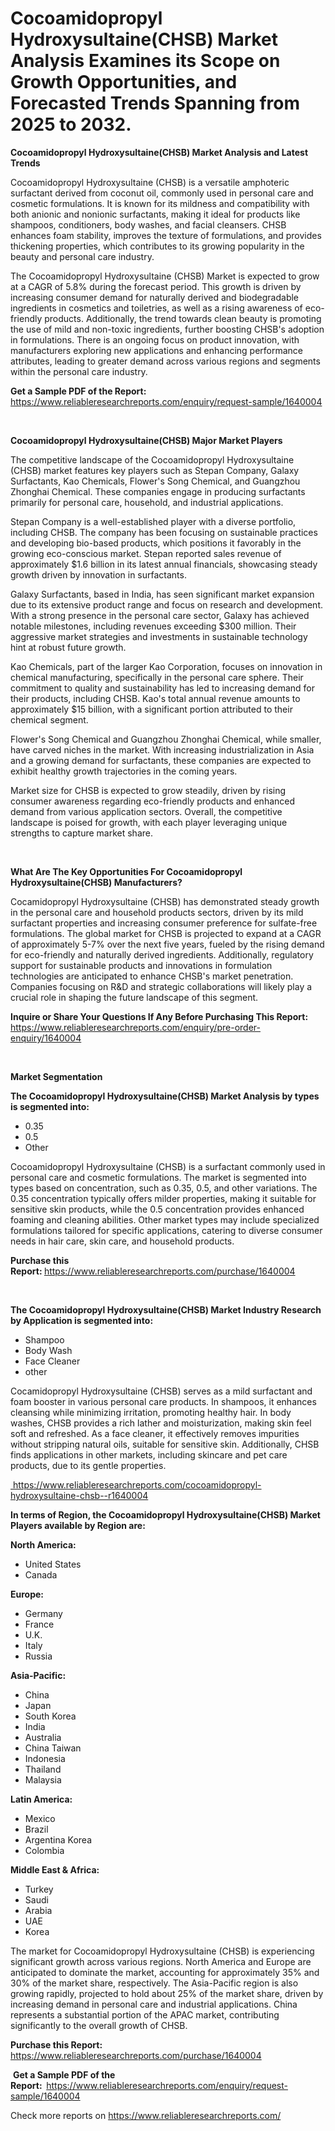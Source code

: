 <p><h1>Cocoamidopropyl Hydroxysultaine(CHSB) Market Analysis Examines its Scope on Growth Opportunities, and Forecasted Trends Spanning from 2025 to 2032.</h1></p><p><strong>Cocoamidopropyl Hydroxysultaine(CHSB) Market Analysis and Latest Trends</strong></p>
<p><p>Cocoamidopropyl Hydroxysultaine (CHSB) is a versatile amphoteric surfactant derived from coconut oil, commonly used in personal care and cosmetic formulations. It is known for its mildness and compatibility with both anionic and nonionic surfactants, making it ideal for products like shampoos, conditioners, body washes, and facial cleansers. CHSB enhances foam stability, improves the texture of formulations, and provides thickening properties, which contributes to its growing popularity in the beauty and personal care industry.</p><p>The Cocoamidopropyl Hydroxysultaine (CHSB) Market is expected to grow at a CAGR of 5.8% during the forecast period. This growth is driven by increasing consumer demand for naturally derived and biodegradable ingredients in cosmetics and toiletries, as well as a rising awareness of eco-friendly products. Additionally, the trend towards clean beauty is promoting the use of mild and non-toxic ingredients, further boosting CHSB's adoption in formulations. There is an ongoing focus on product innovation, with manufacturers exploring new applications and enhancing performance attributes, leading to greater demand across various regions and segments within the personal care industry.</p></p>
<p><strong>Get a Sample PDF of the Report:&nbsp;</strong> <a href="https://www.reliableresearchreports.com/enquiry/request-sample/1640004?utm_campaign=2181&utm_medium=2&utm_source=Github&utm_content=ia&utm_term=01022025&utm_id=cocoamidopropyl-hydroxysultainechsb">https://www.reliableresearchreports.com/enquiry/request-sample/1640004</a></p>
<p>&nbsp;</p>
<p><strong>Cocoamidopropyl Hydroxysultaine(CHSB) Major Market Players</strong></p>
<p><p>The competitive landscape of the Cocoamidopropyl Hydroxysultaine (CHSB) market features key players such as Stepan Company, Galaxy Surfactants, Kao Chemicals, Flower's Song Chemical, and Guangzhou Zhonghai Chemical. These companies engage in producing surfactants primarily for personal care, household, and industrial applications.</p><p>Stepan Company is a well-established player with a diverse portfolio, including CHSB. The company has been focusing on sustainable practices and developing bio-based products, which positions it favorably in the growing eco-conscious market. Stepan reported sales revenue of approximately $1.6 billion in its latest annual financials, showcasing steady growth driven by innovation in surfactants.</p><p>Galaxy Surfactants, based in India, has seen significant market expansion due to its extensive product range and focus on research and development. With a strong presence in the personal care sector, Galaxy has achieved notable milestones, including revenues exceeding $300 million. Their aggressive market strategies and investments in sustainable technology hint at robust future growth.</p><p>Kao Chemicals, part of the larger Kao Corporation, focuses on innovation in chemical manufacturing, specifically in the personal care sphere. Their commitment to quality and sustainability has led to increasing demand for their products, including CHSB. Kao's total annual revenue amounts to approximately $15 billion, with a significant portion attributed to their chemical segment.</p><p>Flower's Song Chemical and Guangzhou Zhonghai Chemical, while smaller, have carved niches in the market. With increasing industrialization in Asia and a growing demand for surfactants, these companies are expected to exhibit healthy growth trajectories in the coming years.</p><p>Market size for CHSB is expected to grow steadily, driven by rising consumer awareness regarding eco-friendly products and enhanced demand from various application sectors. Overall, the competitive landscape is poised for growth, with each player leveraging unique strengths to capture market share.</p></p>
<p>&nbsp;</p>
<p><strong>What Are The Key Opportunities For Cocoamidopropyl Hydroxysultaine(CHSB) Manufacturers?</strong></p>
<p><p>Cocamidopropyl Hydroxysultaine (CHSB) has demonstrated steady growth in the personal care and household products sectors, driven by its mild surfactant properties and increasing consumer preference for sulfate-free formulations. The global market for CHSB is projected to expand at a CAGR of approximately 5-7% over the next five years, fueled by the rising demand for eco-friendly and naturally derived ingredients. Additionally, regulatory support for sustainable products and innovations in formulation technologies are anticipated to enhance CHSB's market penetration. Companies focusing on R&D and strategic collaborations will likely play a crucial role in shaping the future landscape of this segment.</p></p>
<p><strong>Inquire or Share Your Questions If Any Before Purchasing This Report:</strong> <a href="https://www.reliableresearchreports.com/enquiry/pre-order-enquiry/1640004?utm_campaign=2181&utm_medium=2&utm_source=Github&utm_content=ia&utm_term=01022025&utm_id=cocoamidopropyl-hydroxysultainechsb">https://www.reliableresearchreports.com/enquiry/pre-order-enquiry/1640004</a></p>
<p>&nbsp;</p>
<p><strong>Market Segmentation</strong></p>
<p><strong>The Cocoamidopropyl Hydroxysultaine(CHSB) Market Analysis by types is segmented into:</strong></p>
<p><ul><li>0.35</li><li>0.5</li><li>Other</li></ul></p>
<p><p>Cocoamidopropyl Hydroxysultaine (CHSB) is a surfactant commonly used in personal care and cosmetic formulations. The market is segmented into types based on concentration, such as 0.35, 0.5, and other variations. The 0.35 concentration typically offers milder properties, making it suitable for sensitive skin products, while the 0.5 concentration provides enhanced foaming and cleaning abilities. Other market types may include specialized formulations tailored for specific applications, catering to diverse consumer needs in hair care, skin care, and household products.</p></p>
<p><strong>Purchase this Report:&nbsp;</strong><a href="https://www.reliableresearchreports.com/purchase/1640004?utm_campaign=2181&utm_medium=2&utm_source=Github&utm_content=ia&utm_term=01022025&utm_id=cocoamidopropyl-hydroxysultainechsb">https://www.reliableresearchreports.com/purchase/1640004</a></p>
<p>&nbsp;</p>
<p><strong>The Cocoamidopropyl Hydroxysultaine(CHSB) Market Industry Research by Application is segmented into:</strong></p>
<p><ul><li>Shampoo</li><li>Body Wash</li><li>Face Cleaner</li><li>other</li></ul></p>
<p><p>Cocamidopropyl Hydroxysultaine (CHSB) serves as a mild surfactant and foam booster in various personal care products. In shampoos, it enhances cleansing while minimizing irritation, promoting healthy hair. In body washes, CHSB provides a rich lather and moisturization, making skin feel soft and refreshed. As a face cleaner, it effectively removes impurities without stripping natural oils, suitable for sensitive skin. Additionally, CHSB finds applications in other markets, including skincare and pet care products, due to its gentle properties.</p></p>
<p><a href="https://www.reliableresearchreports.com/cocoamidopropyl-hydroxysultaine-chsb--r1640004?utm_campaign=2181&utm_medium=2&utm_source=Github&utm_content=ia&utm_term=01022025&utm_id=cocoamidopropyl-hydroxysultainechsb">&nbsp;https://www.reliableresearchreports.com/cocoamidopropyl-hydroxysultaine-chsb--r1640004</a></p>
<p><strong>In terms of Region, the Cocoamidopropyl Hydroxysultaine(CHSB) Market Players available by Region are:</strong></p>
<p>
    <p> <strong> North America: </strong>
        <ul>
            <li>United States</li>
            <li>Canada</li>
        </ul>
        </p> 
    <p> <strong> Europe: </strong>
        <ul>
            <li>Germany</li>
            <li>France</li>
            <li>U.K.</li>
            <li>Italy</li>
            <li>Russia</li>
        </ul>
        </p> 
    <p> <strong> Asia-Pacific: </strong>
        <ul>
            <li>China</li>
            <li>Japan</li>
            <li>South Korea</li>
            <li>India</li>
            <li>Australia</li>
            <li>China Taiwan</li>
            <li>Indonesia</li>
            <li>Thailand</li>
            <li>Malaysia</li>
        </ul>
        </p> 
    <p> <strong> Latin America: </strong>
        <ul>
            <li>Mexico</li>
            <li>Brazil</li>
            <li>Argentina Korea</li>
            <li>Colombia</li>
        </ul>
        </p> 
    <p> <strong> Middle East & Africa: </strong>
        <ul>
            <li>Turkey</li>
            <li>Saudi</li>
            <li>Arabia</li>
            <li>UAE</li>
            <li>Korea</li>
        </ul>
    </p>
    </p>
<p><p>The market for Cocoamidopropyl Hydroxysultaine (CHSB) is experiencing significant growth across various regions. North America and Europe are anticipated to dominate the market, accounting for approximately 35% and 30% of the market share, respectively. The Asia-Pacific region is also growing rapidly, projected to hold about 25% of the market share, driven by increasing demand in personal care and industrial applications. China represents a substantial portion of the APAC market, contributing significantly to the overall growth of CHSB.</p></p>
<p><strong>Purchase this Report: </strong><a href="https://www.reliableresearchreports.com/purchase/1640004?utm_campaign=2181&utm_medium=2&utm_source=Github&utm_content=ia&utm_term=01022025&utm_id=cocoamidopropyl-hydroxysultainechsb">https://www.reliableresearchreports.com/purchase/1640004</a></p>
<p>&nbsp;<strong>Get a Sample PDF of the Report:&nbsp;&nbsp;</strong><a href="https://www.reliableresearchreports.com/enquiry/request-sample/1640004?utm_campaign=2181&utm_medium=2&utm_source=Github&utm_content=ia&utm_term=01022025&utm_id=cocoamidopropyl-hydroxysultainechsb">https://www.reliableresearchreports.com/enquiry/request-sample/1640004</a></p>
<p><strong></strong></p>
<p>Check more reports on <a href="https://www.reliableresearchreports.com/?utm_campaign=2181&utm_medium=2&utm_source=Github&utm_content=ia&utm_term=01022025&utm_id=cocoamidopropyl-hydroxysultainechsb">https://www.reliableresearchreports.com/</a></p>